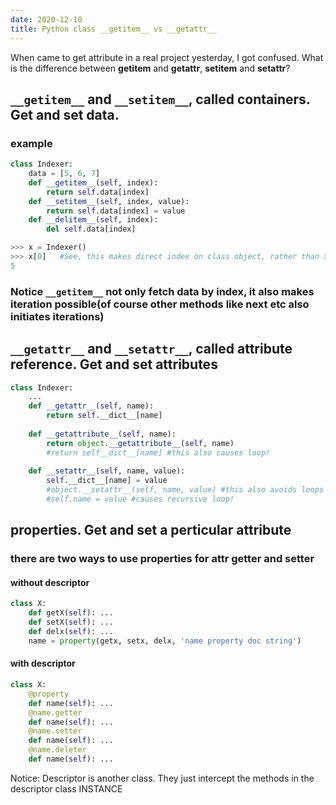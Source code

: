```yaml
---
date: 2020-12-10
title: Python class __getitem__ vs __getattr__
---
```


When came to get attribute in a real project yesterday, I got confused. What is the difference between __getitem__ and __getattr__, __setitem__ and __setattr__?

##  ```__getitem__``` and ```__setitem__```, called containers. Get and set data.
### example
```python
class Indexer:
    data = [5, 6, 7]
    def __getitem__(self, index):
        return self.data[index]
    def __setitem__(self, index, value):
        return self.data[index] = value
    def __delitem__(self, index):
        del self.data[index]

>>> x = Indexer() 
>>> x[0]   #See, this makes direct index on class object, rather than x.data[0] possible.
5
```
### Notice ```__getitem__``` not only fetch data by index, it also makes iteration possible(of course other methods like __next__ etc also initiates iterations)

## ```__getattr__``` and ```__setattr__```, called attribute reference. Get and set attributes
```python
class Indexer:
    ...
    def __getattr__(self, name):
        return self.__dict__[name]
        
    def __getattribute__(self, name):
        return object.__getattribute__(self, name)
        #return self__dict__[name] #this also causes loop!
        
    def __setattr__(self, name, value):
        self.__dict__[name] = value
        #object.__setattr__(self, name, value) #this also avoids loops
        #self.name = value #causes recursive loop!
```

## properties. Get and set a perticular attribute
### there are two ways to use properties for attr getter and setter
#### without descriptor
```python
class X:
    def getX(self): ...
    def setX(self): ...
    def delx(self): ...
    name = property(getx, setx, delx, 'name property doc string')
```
#### with descriptor
```python
class X:
    @property
    def name(self): ...
    @name.getter
    def name(self): ...
    @name.setter
    def name(self): ...
    @name.deleter
    def name(self): ...
```
Notice: Descriptor is another class. They just intercept the methods in the descriptor class INSTANCE


